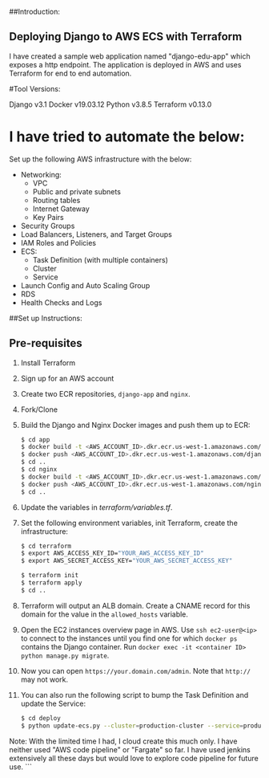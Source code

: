 ##Introduction:

## Deploying Django to AWS ECS with Terraform

I have created a sample web application named "django-edu-app" which exposes a http endpoint. The application is deployed in AWS and uses Terraform for end to end automation.

#Tool Versions:

Django v3.1
Docker v19.03.12
Python v3.8.5
Terraform v0.13.0

# I have tried to automate the  below:

Set up the following AWS infrastructure with the below:

- Networking:
    - VPC
    - Public and private subnets
    - Routing tables
    - Internet Gateway
    - Key Pairs
- Security Groups
- Load Balancers, Listeners, and Target Groups
- IAM Roles and Policies
- ECS:
    - Task Definition (with multiple containers)
    - Cluster
    - Service
- Launch Config and Auto Scaling Group
- RDS
- Health Checks and Logs


##Set up Instructions:


## Pre-requisites

1. Install Terraform

1. Sign up for an AWS account

1. Create two ECR repositories, `django-app` and `nginx`.

1. Fork/Clone

1. Build the Django and Nginx Docker images and push them up to ECR:

    ```sh
    $ cd app
    $ docker build -t <AWS_ACCOUNT_ID>.dkr.ecr.us-west-1.amazonaws.com/django-app:latest .
    $ docker push <AWS_ACCOUNT_ID>.dkr.ecr.us-west-1.amazonaws.com/django-app:latest
    $ cd ..
    $ cd nginx
    $ docker build -t <AWS_ACCOUNT_ID>.dkr.ecr.us-west-1.amazonaws.com/nginx:latest .
    $ docker push <AWS_ACCOUNT_ID>.dkr.ecr.us-west-1.amazonaws.com/nginx:latest
    $ cd ..
    ```

1. Update the variables in *terraform/variables.tf*.

1. Set the following environment variables, init Terraform, create the infrastructure:

    ```sh
    $ cd terraform
    $ export AWS_ACCESS_KEY_ID="YOUR_AWS_ACCESS_KEY_ID"
    $ export AWS_SECRET_ACCESS_KEY="YOUR_AWS_SECRET_ACCESS_KEY"

    $ terraform init
    $ terraform apply
    $ cd ..
    ```

1. Terraform will output an ALB domain. Create a CNAME record for this domain
   for the value in the `allowed_hosts` variable.

1. Open the EC2 instances overview page in AWS. Use `ssh ec2-user@<ip>` to
   connect to the instances until you find one for which `docker ps` contains
   the Django container. Run
   `docker exec -it <container ID> python manage.py migrate`.

1. Now you can open `https://your.domain.com/admin`. Note that `http://` may not  work.

1. You can also run the following script to bump the Task Definition and update the Service:

    ```sh
    $ cd deploy
    $ python update-ecs.py --cluster=production-cluster --service=production-service


Note: With the limited time I had, I cloud create this much only. I have neither used "AWS code pipeline" or "Fargate" so far. I have used jenkins extensively all these days but would love to explore code pipeline for future use. 
    ```
